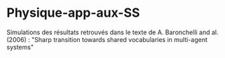 # Physique-app-aux-SS
Simulations des résultats retrouvés dans le texte de A. Baronchelli and al. (2006) : "Sharp transition towards shared vocabularies in multi-agent systems"
